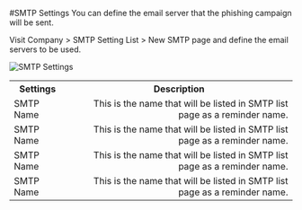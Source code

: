 #SMTP Settings
You can define the email server that the phishing campaign will be sent. 

Visit Company > SMTP Setting List > New SMTP page and define the email servers to be used.

![SMTP Settings](https://www.keepnetlabs.com/wp-content/uploads/SMTP-Setting-1024x849.png)


<table>
  <tbody>
    <tr>
      <th>Settings</th>
      <th align="center">Description</th>
    </tr>
    <tr>
      <td>SMTP Name</td>
      <td align="right">This is the name that will be listed in SMTP list page as a reminder name.</td>
    </tr>
        <tr>
      <td>SMTP Name</td>
      <td align="right">This is the name that will be listed in SMTP list page as a reminder name.</td>
    </tr>
        <tr>
      <td>SMTP Name</td>
      <td align="right">This is the name that will be listed in SMTP list page as a reminder name.</td>
    </tr>
        <tr>
      <td>SMTP Name</td>
      <td align="right">This is the name that will be listed in SMTP list page as a reminder name.</td>
    </tr>
  </tbody>
</table>